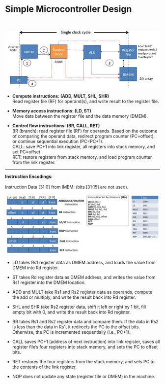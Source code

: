 # Simple Microcontroller Design
\
\
<img src='design_SC.jpg' width = 1000>


+ **Compute instructions: (ADD, MULT, SHL, SHR)** 
\
Read register file (RF) for operand(s), and write result to the register file.


+ **Memory access instructions: (LD, ST)** 
\
Move data between the register file and the data memory (DMEM).


+ **Control flow instructions: (BR, CALL, RET)** 
\
BR (branch): read register file (RF) for operands. Based on the outcome of comparing the operand data, redirect program counter (PC=offset), or continue sequential execution (PC=PC+1).
\
CALL: save PC+1 into link register, all registers into stack memory, and set PC=offset 
\
RET: restore registers from stack memory, and load program counter from the link register.

--------------------------------------------------------------------------------------
**Instruction Encodings:**
\
\
Instruction Data [31:0] from IMEM: (bits [31:15] are not used).
\
\
<img src='design_SC02.jpg' width = 950>


+ LD takes Rs1 register data as DMEM address, and loads the value from DMEM into Rd register. 

+ ST takes Rd register data as DMEM address, and writes the value from Rs1 register into the DMEM location. 

+ ADD and MULT take Rs1 and Rs2 register data as operands, compute the add or multiply, and write the result back into Rd register. 

+ SHL and SHR take Rs2 register data, shift it left or right by 1 bit, fill empty bit with 0, and write the result back into Rd register. 

+ BR takes Rs1 and Rs2 register data and compare them. If the data in Rs2 is less than the data in Rs1, it redirects the PC to the offset bits. Otherwise, the PC is incremented sequentially (i.e., PC+1). 

+ CALL saves PC+1 (address of next instruction) into link register, saves all register file’s four registers into stack memory, and sets the PC to offset bits. 

+ RET restores the four registers from the stack memory, and sets PC to the contents of the link register.

+ NOP does not update any state (register file or DMEM) in the machine.



